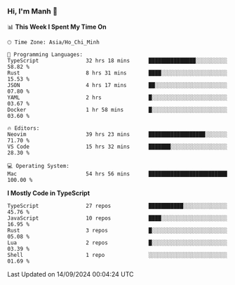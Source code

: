 ### Hi, I'm Manh 👋

<!--START_SECTION:waka-->
📊 **This Week I Spent My Time On** 

```text
🕑︎ Time Zone: Asia/Ho_Chi_Minh

💬 Programming Languages: 
TypeScript               32 hrs 18 mins      ███████████████░░░░░░░░░░   58.82 % 
Rust                     8 hrs 31 mins       ████░░░░░░░░░░░░░░░░░░░░░   15.53 % 
JSON                     4 hrs 17 mins       ██░░░░░░░░░░░░░░░░░░░░░░░   07.80 % 
YAML                     2 hrs               █░░░░░░░░░░░░░░░░░░░░░░░░   03.67 % 
Docker                   1 hr 58 mins        █░░░░░░░░░░░░░░░░░░░░░░░░   03.60 % 

🔥 Editors: 
Neovim                   39 hrs 23 mins      ██████████████████░░░░░░░   71.70 % 
VS Code                  15 hrs 32 mins      ███████░░░░░░░░░░░░░░░░░░   28.30 % 

💻 Operating System: 
Mac                      54 hrs 56 mins      █████████████████████████   100.00 % 
```

**I Mostly Code in TypeScript** 

```text
TypeScript               27 repos            ███████████░░░░░░░░░░░░░░   45.76 % 
JavaScript               10 repos            ████░░░░░░░░░░░░░░░░░░░░░   16.95 % 
Rust                     3 repos             █░░░░░░░░░░░░░░░░░░░░░░░░   05.08 % 
Lua                      2 repos             █░░░░░░░░░░░░░░░░░░░░░░░░   03.39 % 
Shell                    1 repo              ░░░░░░░░░░░░░░░░░░░░░░░░░   01.69 % 
```




 Last Updated on 14/09/2024 00:04:24 UTC
<!--END_SECTION:waka-->
